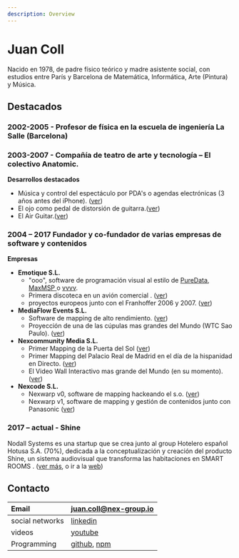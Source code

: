 ```yaml
---
description: Overview
---
```


# Juan Coll

Nacido en 1978, de padre físico teórico y madre asistente social, con estudios entre París y Barcelona de Matemática, Informática, Arte \(Pintura\) y Música. ​

## Destacados

### 2002-2005 - Profesor de física en la escuela de ingeniería La Salle \(Barcelona\)​

### **2003-2007** - Compañía de teatro de arte y tecnología – El colectivo Anatomic.

**Desarrollos destacados**

* Música y control del espectáculo por PDA's o agendas electrónicas \(3 años antes del iPhone\). \([ver](programming/arte-y-tecnologia.md#pdas-instrumento-musical-y-control-de-espectaculos)\)
* El ojo como pedal de distorsión de guitarra.\([ver](programming/arte-y-tecnologia.md#eyes-guitar)\)
* El Air Guitar.\([ver](programming/arte-y-tecnologia.md#air-guitar)\)

### **2004 – 2017** Fundador y co-fundador de varias empresas de software y contenidos

**Empresas**

* **Emotique S.L.** 
  * "ooo", software de programación visual al estilo de [PureData](https://puredata.info/), [MaxMSP ](https://cycling74.com/)o [vvvv](https://vvvv.org/).
  * Primera discoteca en un avión comercial . \([ver](timeline/emotique-sl/works.md#david-guetta-la-primera-discoteca-en-un-avion-de-pasajeros)\)
  * proyectos europeos junto con el Franhoffer 2006 y 2007. \([ver](timeline/emotique-sl/#proyectos-europeos)\)
* **MediaFlow Events S.L.**
  * Software de mapping de alto rendimiento. \([ver](programming/mediaflow.md)\)
  * Proyección de una de las cúpulas mas grandes del Mundo \(WTC Sao Paulo\). \([ver](timeline/mediaflow-events-sl/works.md#dome-world-trade-center-sao-paulo)\)
* **Nexcommunity Media S.L.**
  * Primer Mapping de la Puerta del Sol \([ver](timeline/nexcommunity-sl/works.md#mapping-puerta-del-sol-fin-de-anos)\)
  * Primer Mapping del Palacio Real de Madrid en el día de la hispanidad en Directo. \([ver](timeline/nexcommunity-sl/works.md#dia-de-la-hispanidad-mapping-palacio-real-madrid)\)
  * El Video Wall Interactivo mas grande del Mundo \(en su momento\). \([ver](timeline/nexcommunity-sl/works.md#video-wall-interactivo-ryath-trison)\)
* **Nexcode S.L.**
  * Nexwarp v0, software de mapping hackeando el s.o. \([ver](programming/nexwarp.md)\)
  * Nexwarp v1, software de mapping y gestión de contenidos junto con Panasonic \([ver](programming/nexwarp.md#new-concept-2-0)\)

### **2017 –  actual** - Shine

Nodall Systems es una startup que se crea junto al group Hotelero español Hotusa S.A. \(70%\), dedicada a la conceptualización y creación del producto Shine, un sistema audiovisual que transforma las habitaciones en SMART ROOMS . \([ver más](timeline/nodall-systems-sl/), o ir a la [web](http://www.shinesmartroom.com/)\)

## Contacto

| Email | juan.coll@nex-group.io |
| :--- | :--- |
| social networks | [linkedin](https://www.linkedin.com/in/juan-coll-soler-50734566/) |
| videos | [youtube](https://www.youtube.com/channel/UCBT_9dB2qVp5YGFNQzZLxbg/) |
| Programming | [github](https://github.com/Juancoll), [npm](https://www.npmjs.com/package/nexjs) |

